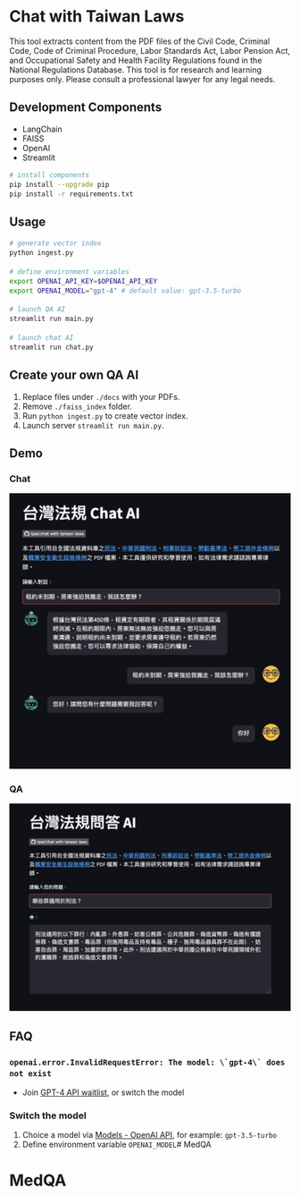 # Chat with Taiwan Laws

This tool extracts content from the PDF files of the Civil Code, Criminal Code, Code of Criminal Procedure, Labor Standards Act, Labor Pension Act, and Occupational Safety and Health Facility Regulations found in the National Regulations Database. This tool is for research and learning purposes only. Please consult a professional lawyer for any legal needs.

## Development Components

- LangChain
- FAISS
- OpenAI
- Streamlit

```sh
# install components
pip install --upgrade pip
pip install -r requirements.txt
```

## Usage

```sh
# generate vector index
python ingest.py

# define environment variables
export OPENAI_API_KEY=$OPENAI_API_KEY
export OPENAI_MODEL="gpt-4" # default value: gpt-3.5-turbo

# launch QA AI
streamlit run main.py

# launch chat AI
streamlit run chat.py
```

## Create your own QA AI

1. Replace files under `./docs` with your PDFs.
1. Remove `./faiss_index` folder.
1. Run `python ingest.py` to create vector index.
1. Launch server `streamlit run main.py`.

## Demo

### Chat

![chat](./chat.png)

### QA

![qa](./qa.png)

## FAQ

### ``openai.error.InvalidRequestError: The model: \`gpt-4\` does not exist``

- Join [GPT-4 API waitlist](https://openai.com/waitlist/gpt-4-api), or switch the model

### Switch the model

1. Choice a model via [Models - OpenAI API](https://platform.openai.com/docs/models/overview), for example: `gpt-3.5-turbo`
1. Define environment variable `OPENAI_MODEL`# MedQA
# MedQA
